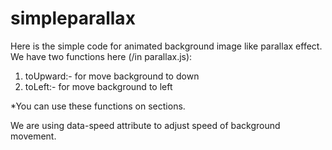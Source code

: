 # simpleparallax

Here is the simple code for animated background image like parallax effect.
We have two functions here (/in parallax.js):
  1. toUpward:- for move background to down
  2. toLeft:- for move background to left
  
*You can use these functions on sections.  
  
We are using data-speed attribute to adjust speed of background movement.  
  

